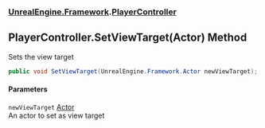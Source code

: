 ### [UnrealEngine.Framework](UnrealEngine_Framework.md 'UnrealEngine.Framework').[PlayerController](PlayerController.md 'UnrealEngine.Framework.PlayerController')
## PlayerController.SetViewTarget(Actor) Method
Sets the view target  
```csharp
public void SetViewTarget(UnrealEngine.Framework.Actor newViewTarget);
```
#### Parameters
<a name='UnrealEngine_Framework_PlayerController_SetViewTarget(UnrealEngine_Framework_Actor)_newViewTarget'></a>
`newViewTarget` [Actor](Actor.md 'UnrealEngine.Framework.Actor')  
An actor to set as view target
  
